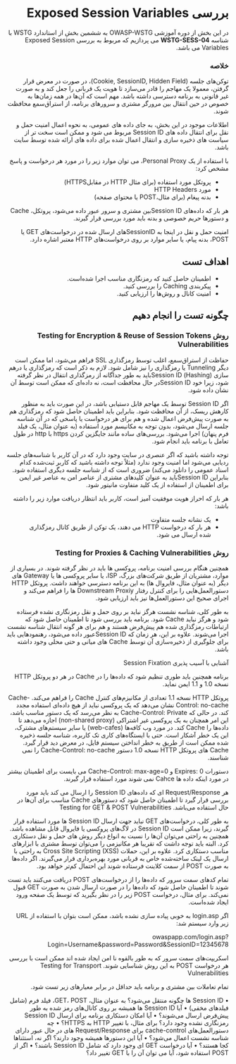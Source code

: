 <div dir="rtl">

# بررسی Exposed Session Variables

در این بخش از دوره آموزشی OWASP-WSTG به ششمین بخش از استاندارد WSTG با شناسه **WSTG-SESS-04** می پردازیم که مربوط به بررسی Exposed Session Variables می باشد.

### خلاصه

توکن‌های جلسه (Cookie, SessionID, Hidden Field)، در صورت در معرض قرار گرفتن، معمولا یک مهاجم را قادر می‌سازد تا هویت یک قربانی را جعل کند و به صورت غیر قانونی به برنامه دسترسی داشته باشد. مهم است که آن‌ها در همه زمان‌ها به خصوص در حین انتقال بین مرورگر مشتری و سرورهای برنامه، از استراق‌سمع محافظت شوند.

اطلاعات موجود در این بخش، به جای داده های عمومی، به نحوه اعمال امنیت حمل و نقل برای انتقال داده های Session ID مربوط می شود و ممکن است سخت تر از سیاست های ذخیره سازی و انتقال اعمال شده برای داده های ارائه شده توسط سایت باشد.

با استفاده از یک Personal Proxy، می توان موارد زیر را در مورد هر درخواست و پاسخ مشخص کرد:

* پروتکل مورد استفاده (‏برای مثال HTTP در مقابلHTTPS)
* مورد HTTP Headers
* بدنه پیغام (برای مثال،POST یا محتوای صفحه)

هر بار که داده‌های Session IDبین مشتری و سرور عبور داده می‌شود، پروتکل، Cache و دستورها حریم خصوصی و بدنه باید مورد بررسی قرار گیرند.

امنیت حمل و نقل در اینجا به SessionIDهای ارسال شده در درخواست‌های GET یا POST، بدنه پیام، یا سایر موارد بر روی درخواست‌های HTTP معتبر اشاره دارد.

## اهداف تست

* اطمینان حاصل کنید که رمزنگاری مناسب اجرا شده‌است.
* پیکربندی Caching را بررسی کنید.
* امنیت کانال و روش‌ها را ارزیابی کنید.
  
## چگونه تست را انجام دهیم

### روش Testing for Encryption & Reuse of Session Tokens Vulnerabilities

حفاظت از استراق‌سمع، اغلب توسط رمزگذاری SSL فراهم می‌شود، اما ممکن است دیگر Tunneling یا رمزگذاری را نیز شامل شود. لازم به ذکر است که رمزگذاری یا درهم سازی (Hashing) Session IDباید به طور جداگانه از رمزگذاری انتقال در نظر گرفته شود، زیرا خود Session IDدر حال محافظت است، نه داده‌ای که ممکن است توسط آن نشان داده شود.

اگر Session ID توسط یک مهاجم قابل دستیابی باشد، در این صورت باید به منظور کارهش ریسک، از آن محافظت شود. بنابراین باید اطمینان حاصل شود که رمزگذاری هم به صورت پیش‌فرض اعمال شده و هم برای هر درخواست یا پاسخی که در آن شناسه جلسه ارسال می‌شود، بدون توجه به مکانیسم مورد استفاده (به عنوان مثال، یک فیلد فرم پنهان) اجرا می‌شود. بررسی‌های ساده مانند جایگزین کردن https با http در طول تعامل با برنامه باید انجام شود.

توجه داشته باشید که اگر عنصری در سایت وجود دارد که در آن کاربر با شناسه‌های جلسه ردیابی می‌شود اما امنیت وجود ندارد (مثلاً توجه داشته باشید که کاربر ثبت‌شده کدام اسناد عمومی را دانلود می‌کند) ضروری است که از شناسه جلسه دیگری استفاده شود. بنابراین Session IDباید به عنوان کلیدهای مشتری از عناصر امن به عناصر غیر ایمن برای اطمینان از استفاده از یک کلید متفاوت مانیتور شود.

هر بار که احراز هویت موفقیت آمیز است، کاربر باید انتظار دریافت موارد زیر را داشته باشد:

* یک نشانه جلسه متفاوت
* هر بار که درخواست HTTP می دهند، یک توکن از طریق کانال رمزگذاری شده ارسال می شود.
  
### روش Testing for Proxies & Caching Vulnerabilities

همچنین هنگام بررسی امنیت برنامه، پروکسی ها باید در نظر گرفته شوند. در بسیاری از موارد، مشتریان از طریق شرکت‌های بزرگ، ISP، یا سایر پروکسی ها یا Gateway های دیگر (‏به عنوان مثال، فایروال ها)‏ به این برنامه دسترسی خواهند داشت. پروتکل HTTP دستورالعمل‌هایی را برای کنترل رفتار Downstream Proxiy ها را فراهم می‌کند و اجرای صحیح این دستورالعمل‌ها نیز باید ارزیابی شود.

به طور کلی، شناسه نشست هرگز نباید بر روی حمل و نقل رمزنگاری نشده فرستاده شود و هرگز نباید Cache شود. برنامه باید بررسی شود تا اطمینان حاصل شود که ارتباطات رمزگذاری شده هم پیش‌فرض هستند و هم برای هر گونه انتقال شناسه نشست اجرا می‌شوند. علاوه بر این، هر زمان که Session IDعبور داده می‌شود، رهنمودهایی باید برای جلوگیری از ذخیره‌سازی آن توسط Cache های میانی و حتی محلی وجود داشته باشد.

آشنایی با آسیب پذیری Session Fixation

برنامه همچنین باید طوری تنظیم شود که داده‌ها را در Cache در هر دو پروتکل HTTP نسخه 1.0 و 1.1 ایمن نماید.

پروتکل HTTP نسخه 1.1 تعدادی از مکانیزم‌های کنترل Cache را فراهم می‌کند. Cache-Control: no-cache نشان می‌دهد که یک پروکسی نباید از هیچ داده‌ای استفاده مجدد کند. در حالی که Cache-Control: Private به نظر می‌رسد که یک دستور مناسب باشد، این امر همچنان به یک پروکسی غیر اشتراکی (non-shared proxy) اجازه می‌دهد تا داده‌ها را Cache کند. در مورد وب کافه‌ها (web-cafes) یا سایر سیستم‌های مشترک، این یک خطر آشکار است. حتی با ایستگاه‌های کاری تک کاربره، شناسه جلسه ذخیره شده ممکن است از طریق به خطر انداختن سیستم فایل، در معرض دید قرار گیرد. Cache های پروتکل HTTP نسخه 1.0 دستور Cache-Control: no-cache را نمی شناسند.

دستورات Expires: 0 و Cache-Control: max-age=0 می بایست برای اطمینان بیشتر در مورد اینکه داده ها Cahce نمی شوند مورد استفاده قرار گیرند.

هر Request/Response ای که داده‌های Session ID را ارسال می کند باید مورد بررسی قرار گیرد تا اطمینان حاصل شود که دستورهای Cache مناسب برای آن‌ها در حال استفاده می‌باشد.
Testing for GET & POST Vulnerabilities

به طور کلی، درخواست‌های GET نباید جهت ارسال Session ID ها مورد استفاده قرار گیرند، زیرا ممکن است Session ID در لاگ‌های پروکسی یا فایروال قابل مشاهده باشد. همچنین به راحتی می‌توان آن‌ها را نسبت به انواع دیگر روش های حمل و نقل دستکاری کرد. البته باید توجه داشت که تقریبا هر مکانیزمی را می‌توان توسط مشتری با ابزارهای مناسب دستکاری کرد. علاوه بر این، حملات Cross Site Scripting (XSS) به راحتی با ارسال یک لینک ساخته‌شده خاص به قربانی مورد بهره‌برداری قرار می‌گیرند. اگر داده‌ها به صورت POST از سمت کلاینت فرستاده شوند این احتمال کم‌تر خواهد بود.

تمام کدهای سمت سرور که داده‌ها را از درخواست‌های POST دریافت می‌کنند باید تست شوند تا اطمینان حاصل شود که داده‌ها را در صورت ارسال شدن به صورت GET قبول نمی‌کند. برای مثال، درخواست POST زیر را در نظر بگیرید که توسط یک صفحه ورود ایجاد شده‌است.

اگر login.asp به خوبی پیاده سازی نشده باشد، ممکن است بتوان با استفاده از URL زیر وارد سیستم شد:

owaspapp.com/login.asp?Login=Username&password=Password&SessionID=12345678

اسکریپت‌های سمت سرور که به طور بالقوه نا امن ایجاد شده اند ممکن است با بررسی هر درخواست POST به این روش شناسایی شوند.
Testing for Transport Vulnerabilities

تمام تعاملات بین مشتری و برنامه باید حداقل در برابر معیارهای زیر تست شود.

• Session ID ها چگونه منتقل می‌شود؟ به عنوان مثال، GET، POST، فیلد فرم (‏شامل فیلدهای مخفی)
• ‏آیا Session ID ها همیشه بر روی کانال‌های رمز شده به طور پیش‌فرض ارسال می‌شوند؟
• آیا امکان دستکاری برنامه برای ارسال Session ID رمزنگاری نشده وجود دارد؟ برای مثال، با تغییر HTTP به HTTPS؟
• چه دستورالعمل‌های cache-control برای Request/Response های در حال عبور دارای شناسه نشست اعمال می‌شود؟
• آیا این دستورها همیشه وجود دارند؟ اگر نه، استثناها کجا هستند؟
• آیا درخواست GET ای وجود دارد که شامل Session ID باشند؟
• اگر از POST استفاده شود، آیا می توان آن را با GET تغییر داد؟
